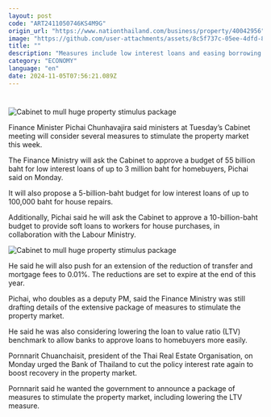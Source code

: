 ```yaml
---
layout: post
code: "ART2411050746KS4M9G"
origin_url: "https://www.nationthailand.com/business/property/40042956"
image: "https://github.com/user-attachments/assets/8c5f737c-05ee-4dfd-8fd4-be730b35015b"
title: ""
description: "Measures include low interest loans and easing borrowing rules for homebuyers"
category: "ECONOMY"
language: "en"
date: 2024-11-05T07:56:21.089Z
---
```


# 

![Cabinet to mull huge property stimulus package](https://media.nationthailand.com/uploads/images/md/2024/11/v4DVwKxo1bNP9VAd3l2D.webp "Cabinet to mull huge property stimulus package")







Finance Minister Pichai Chunhavajira said ministers at Tuesday’s Cabinet meeting will consider several measures to stimulate the property market this week.

The Finance Ministry will ask the Cabinet to approve a budget of 55 billion baht for low interest loans of up to 3 million baht for homebuyers, Pichai said on Monday.

It will also propose a 5-billion-baht budget for low interest loans of up to 100,000 baht for house repairs.

Additionally, Pichai said he will ask the Cabinet to approve a 10-billion-baht budget to provide soft loans to workers for house purchases, in collaboration with the Labour Ministry.

  ![Cabinet to mull huge property stimulus package](https://media.nationthailand.com/uploads/images/contents/w1024/2024/11/1AGypS9Bf9KuYswJ0Xd5.webp?x-image-process=style/lg-webp)

He said he will also push for an extension of the reduction of transfer and mortgage fees to 0.01%. The reductions are set to expire at the end of this year.

Pichai, who doubles as a deputy PM, said the Finance Ministry was still drafting details of the extensive package of measures to stimulate the property market.

He said he was also considering lowering the loan to value ratio (LTV) benchmark to allow banks to approve loans to homebuyers more easily.

Pornnarit Chuanchaisit, president of the Thai Real Estate Organisation, on Monday urged the Bank of Thailand to cut the policy interest rate again to boost recovery in the property market.

Pornnarit said he wanted the government to announce a package of measures to stimulate the property market, including lowering the LTV measure.